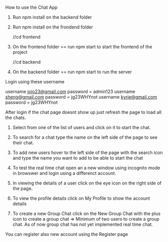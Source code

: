 How to use the Chat App

1. Run npm install on the backend folder

2. Run npm install on the frondend folder

  	//cd frontend	  
3. On the frontend folder == run npm start to start the frontend of the project
		
	//cd backend
4. On the backend folder == run npm start to run the server




Login using these username

username jojo23@gmail.com password = admin123
username sheng@gmail.com  password = jg23WHYnot
username kyrie@gmail.com  password = jg23WHYnot


After login if the chat page doesnt show up just refresh the page to load all the chats.


1.  Select from one of the list of users and click on it to start the chat.

2. To search for a chat type the name on the left side of the page to see their chat.

3. To add new users hover to the left side of the page with the search icon and type the name you want to add to be able to  start the chat

4. To test the real time chat open an a new window using incognito mode in browswer and login using a differenct account. 

5. In viewing the details of a user click on the eye icon on the right side of the page.

6. To view the profile details click on My Profile to show the account details

7. To create a new Group Chat click on the New Group Chat with the plus icon to create a group chat
   => Minimum of two users to create  a group chat.
   As of now group chat has not yet implemented real time chat.


You can register also new account using the Register page




